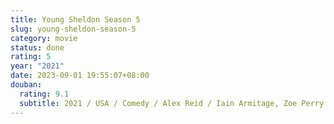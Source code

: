 ```yaml
---
title: Young Sheldon Season 5
slug: young-sheldon-season-5
category: movie
status: done
rating: 5
year: "2021"
date: 2023-09-01 19:55:07+08:00
douban:
  rating: 9.1
  subtitle: 2021 / USA / Comedy / Alex Reid / Iain Armitage, Zoe Perry
---
```



